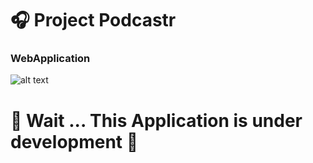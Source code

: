 # :headphones: Project Podcastr 

### WebApplication
![alt text](https://i.imgur.com/tP6ubCD.jpg)

# :construction_worker: Wait ... This Application is under development :construction_worker:
